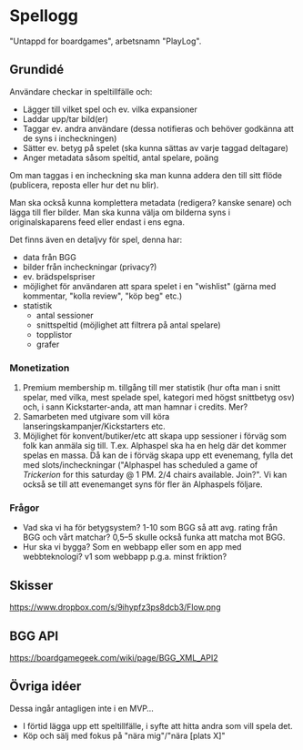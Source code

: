 # Spellogg

"Untappd for boardgames", arbetsnamn "PlayLog".

## Grundidé
Användare checkar in speltillfälle och:
* Lägger till vilket spel och ev. vilka expansioner
* Laddar upp/tar bild(er)
* Taggar ev. andra användare (dessa notifieras och behöver godkänna att de syns i incheckningen)
* Sätter ev. betyg på spelet (ska kunna sättas av varje taggad deltagare)
* Anger metadata såsom speltid, antal spelare, poäng

Om man taggas i en incheckning ska man kunna addera den till sitt flöde (publicera, reposta eller hur det nu blir).

Man ska också kunna komplettera metadata (redigera? kanske senare) och lägga till fler bilder. Man ska kunna välja om bilderna syns i originalskaparens feed eller endast i ens egna.

Det finns även en detaljvy för spel, denna har:
* data från BGG
* bilder från incheckningar (privacy?)
* ev. brädspelspriser
* möjlighet för användaren att spara spelet i en "wishlist" (gärna med kommentar, "kolla review", "köp beg" etc.)
* statistik
  * antal sessioner
  * snittspeltid (möjlighet att filtrera på antal spelare)
  * topplistor
  * grafer

### Monetization
1. Premium membership m. tillgång till mer statistik (hur ofta man i snitt spelar, med vilka, mest spelade spel, kategori med högst snittbetyg osv) och, i sann Kickstarter-anda, att man hamnar i credits. Mer?
2. Samarbeten med utgivare som vill köra lanseringskampanjer/Kickstarters etc.
3. Möjlighet för konvent/butiker/etc att skapa upp sessioner i förväg som folk kan anmäla sig till. T.ex. Alphaspel ska ha en helg där det kommer spelas en massa. Då kan de i förväg skapa upp ett evenemang, fylla det med slots/incheckningar ("Alphaspel has scheduled a game of *Trickerion* for this saturday @ 1 PM. 2/4 chairs available. Join?". Vi kan också se till att evenemanget syns för fler än Alphaspels följare.

### Frågor
* Vad ska vi ha för betygsystem? 1-10 som BGG så att avg. rating från BGG och vårt matchar? 0,5–5 skulle också funka att matcha mot BGG.
* Hur ska vi bygga? Som en webbapp eller som en app med webbteknologi? v1 som webbapp p.g.a. minst friktion?

## Skisser

https://www.dropbox.com/s/9ihypfz3ps8dcb3/Flow.png

## BGG API

https://boardgamegeek.com/wiki/page/BGG_XML_API2

## Övriga idéer

Dessa ingår antagligen inte i en MVP…

* I förtid lägga upp ett speltillfälle, i syfte att hitta andra som vill spela det.
* Köp och sälj med fokus på "nära mig"/"nära [plats X]"
